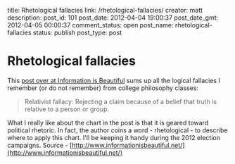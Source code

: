 title: Rhetological fallacies
link: /rhetological-fallacies/
creator: matt
description: 
post_id: 101
post_date: 2012-04-04 19:00:37
post_date_gmt: 2012-04-05 00:00:37
comment_status: open
post_name: rhetological-fallacies
status: publish
post_type: post

# Rhetological fallacies

This [post over at Information is Beautiful](http://www.informationisbeautiful.net/2012/rhetological-fallacies/?utm_source=feedburner&utm_medium=feed&utm_campaign=Feed%3A+InformationIsBeautiful+%28Information+Is+Beautiful%29) sums up all the logical fallacies I remember (or do not remember) from college philosophy classes: 

> Relativist fallacy: Rejecting a claim because of a belief that truth is relative to a person or group.

What I really like about the chart in the post is that it is geared toward political rhetoric. In fact, the author coins a word - rhetological - to describe where to apply this chart. I'll be keeping it handy during the 2012 election campaigns. Source - [http://www.informationisbeautiful.net/](http://www.informationisbeautiful.net/)

>